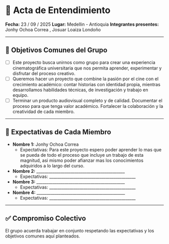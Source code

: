 # 📝 Acta de Entendimiento  

**Fecha:** 23 / 09 / 2025
**Lugar:** Medellin - Antioquia 
**Integrantes presentes:** Jonhy Ochoa Correa , Josuar Loaiza Londoño

---

## 🎯 Objetivos Comunes del Grupo

- [ ] Este proyecto busca unirnos como grupo para crear una experiencia cinematográfica universitaria que nos permita aprender, experimentar y disfrutar del proceso creativo.  
- [ ] Queremos hacer un proyecto que combine la pasión por el cine con el crecimiento académico: contar historias con identidad propia,
      mientras desarrollamos habilidades técnicas, de investigación y trabajo en equipo.  
- [ ] Terminar un producto audiovisual completo y de calidad.
      Documentar el proceso para que tenga valor académico.
      Fortalecer la colaboración y la creatividad de cada miembro.

---

## 🤝 Expectativas de Cada Miembro  

- **Nombre 1:** Jonhy Ochoa Correa  
  - Expectativas: Para este proyecto espero poder aprender lo mas que se pueda de todo el proceso que incluye
    un trabajo de esta magnitud, asi mismo poder afianzar mas los conocimientos adquiridos a lo largo del curso.   
- **Nombre 2:** ____________________________________________  
  - Expectativas: ___________________________________________  
- **Nombre 3:** ____________________________________________  
  - Expectativas: ___________________________________________
- **Nombre 4:** ____________________________________________
  - Expectativas: ___________________________________________    

---

## ✅ Compromiso Colectivo
El grupo acuerda trabajar en conjunto respetando las expectativas y los objetivos comunes aquí planteados.  
